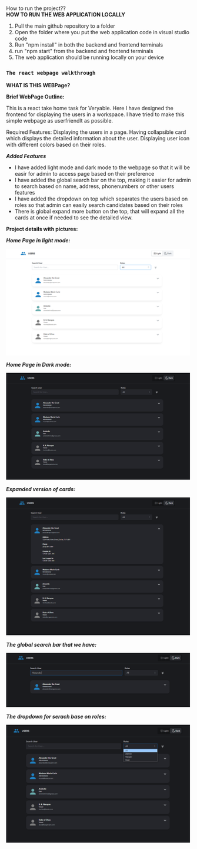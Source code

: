 <br>How to run the project??</br>
<b>HOW TO RUN THE WEB APPLICATION LOCALLY</b>

1. Pull the main github repository to a folder
2. Open the folder where you put the web application code in visual studio code
3. Run "npm install" in both the backend and frontend terminals
4. run "npm start" from the backend and frontend terminals
5. The web application should be running locally on your device

### `The react webpage walkthrough`

<b>WHAT IS THIS WEBPage? </b>

<b> Brief WebPage Outline: </b>

This is a react take home task for Veryable. Here I have designed the frontend for displaying the users in a workspace. I have tried to make this simple webpage as userfriendlt as possible.

Required Features:
Displaying the users in a page.
Having collapsible card which displays the detailed information about the user.
Displaying user icon with different colors based on their roles.

**_Added Features_**

- I have added light mode and dark mode to the webpage so that it will be easir for admin to access page based on their preference
- I have added the global search bar on the top, making it easier for admin to search based on name, address, phonenumbers or other users features
- I have added the dropdown on top which separates the users based on roles so that admin can easily search candidates based on their roles
- There is global expand more button on the top, that will expand all the cards at once if needed to see the detailed view.

<b>Project details with pictures: </b>

<b>**_Home Page in light mode:_** </b>

<img src="./public/images/HomePage.PNG" width= "500" >

<b>**_Home Page in Dark mode:_** </b>

<img src="./public/images/DarkMode.png" width= "500" >

<b>**_Expanded version of cards:_** </b>

<img src="./public/images/expanded.PNG" width= "500" >

<b>**_The global search bar that we have:_** </b>

<img src="./public/images/GlobalSearch.PNG" width= "500" >

<b>**_The dropdown for serach base on roles:_** </b>

<img src="./public/images/Dropdown.PNG" width= "500" >
